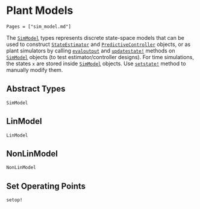 # Plant Models

```@contents
Pages = ["sim_model.md"]
```

The [`SimModel`](@ref) types represents discrete state-space models that can be used to
construct [`StateEstimator`](@ref) and [`PredictiveController`](@ref) objects, or as plant
simulators by calling [`evaloutput`](@ref) and [`updatestate!`](@ref) methods on
[`SimModel`](@ref) objects (to test estimator/controller designs). For time simulations, the
states `x` are stored inside [`SimModel`](@ref) objects. Use [`setstate!`](@ref) method
to manually modify them.

## Abstract Types

```@docs
SimModel
```

## LinModel

```@docs
LinModel
```

## NonLinModel

```@docs
NonLinModel
```

## Set Operating Points

```@docs
setop!
```
